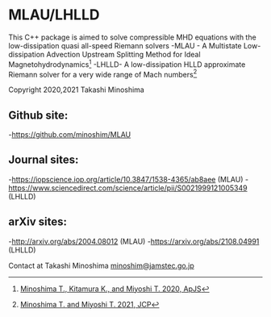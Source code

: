 # MLAU/LHLLD
This C++ package is aimed to solve compressible MHD equations with the low-dissipation quasi all-speed Riemann solvers
-MLAU - A Multistate Low-dissipation Advection Upstream Splitting Method for Ideal Magnetohydrodynamics[^1]
-LHLLD- A low-dissipation HLLD approximate Riemann solver for a very wide range of Mach numbers[^2]

Copyright 2020,2021 Takashi Minoshima

## Github site:
-https://github.com/minoshim/MLAU

## Journal sites:
-https://iopscience.iop.org/article/10.3847/1538-4365/ab8aee (MLAU)
-https://www.sciencedirect.com/science/article/pii/S0021999121005349 (LHLLD)

## arXiv sites:
-http://arxiv.org/abs/2004.08012 (MLAU)
-https://arxiv.org/abs/2108.04991 (LHLLD)

Contact at Takashi Minoshima <minoshim@jamstec.go.jp>

[^1]: [Minoshima T., Kitamura K., and Miyoshi T. 2020, ApJS](https://iopscience.iop.org/article/10.3847/1538-4365/ab8aee/meta)
[^2]: [Minoshima T. and Miyoshi T. 2021, JCP](https://www.sciencedirect.com/science/article/pii/S0021999121005349)
